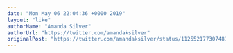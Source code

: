 ```yaml
---
date: "Mon May 06 22:04:36 +0000 2019"
layout: "like"
authorName: "Amanda Silver"
authorUrl: "https://twitter.com/amandaksilver"
originalPost: "https://twitter.com/amandaksilver/status/1125521773074817025"
---
```

